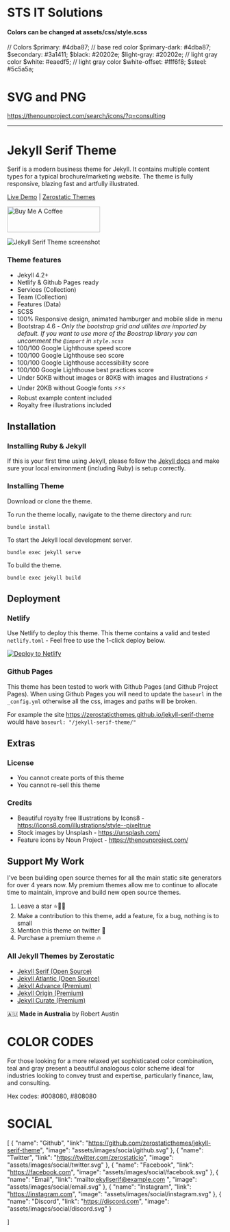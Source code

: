 # STS IT Solutions


#### Colors can be changed at assets/css/style.scss
// Colors
$primary: #4dba87; // base red color 
$primary-dark: #4dba87;
$secondary: #3a1411;
$black: #20202e;
$light-gray: #20202e; // light gray color
$white: #eaedf5; // light gray color
$white-offset: #fff6f8;
$steel: #5c5a5a;


# SVG and PNG 
https://thenounproject.com/search/icons/?q=consulting

---
# Jekyll Serif Theme

Serif is a modern business theme for Jekyll. It contains multiple content types for a typical brochure/marketing website. The theme is fully responsive, blazing fast and artfully illustrated.

[Live Demo](https://jekyll-serif.netlify.app/) |
[Zerostatic Themes](https://www.zerostatic.io)

<a href="https://www.buymeacoffee.com/zerostatic" target="_blank"><img src="https://cdn.buymeacoffee.com/buttons/v2/default-yellow.png" alt="Buy Me A Coffee" style="height: 60px !important;width: 217px !important;" ></a>

![Jekyll Serif Theme screenshot](https://www.zerostatic.io/theme/jekyll-serif/jekyll-serif-screenshot.png)

### Theme features

- Jekyll 4.2+
- Netlify & Github Pages ready
- Services (Collection)
- Team (Collection)
- Features (Data)
- SCSS
- 100% Responsive design, animated hamburger and mobile slide in menu
- Bootstrap 4.6 - _Only the bootstrap grid and utilites are imported by default. If you want to use more of the Boostrap library you can uncomment the `@import` in `style.scss`_
- 100/100 Google Lighthouse speed score
- 100/100 Google Lighthouse seo score
- 100/100 Google Lighthouse accessibility score
- 100/100 Google Lighthouse best practices score
- Under 50KB without images or 80KB with images and illustrations ⚡
- Under 20KB without Google fonts ⚡⚡⚡
- Robust example content included
- Royalty free illustrations included

## Installation

### Installing Ruby & Jekyll

If this is your first time using Jekyll, please follow the [Jekyll docs](https://jekyllrb.com/docs/installation/) and make sure your local environment (including Ruby) is setup correctly.

### Installing Theme

Download or clone the theme.

To run the theme locally, navigate to the theme directory and run:

```
bundle install
```

To start the Jekyll local development server.

```
bundle exec jekyll serve
```

To build the theme.

```
bundle exec jekyll build
```

## Deployment

### Netlify

Use Netlify to deploy this theme. This theme contains a valid and tested `netlify.toml` - Feel free to use the 1-click deploy below.

[![Deploy to Netlify](https://www.netlify.com/img/deploy/button.svg)](https://app.netlify.com/start/deploy?repository=https://github.com/zerostaticthemes/jekyll-serif-theme)

### Github Pages

This theme has been tested to work with Github Pages (and Github Project Pages). When using Github Pages you will need to update the `baseurl` in the `_config.yml` otherwise all the css, images and paths will be broken.

For example the site https://zerostaticthemes.github.io/jekyll-serif-theme would have `baseurl: "/jekyll-serif-theme/"`

## Extras

### License

- You cannot create ports of this theme
- You cannot re-sell this theme

### Credits

- Beautiful royalty free Illustrations by Icons8 - https://icons8.com/illustrations/style--pixeltrue
- Stock images by Unsplash - https://unsplash.com/
- Feature icons by Noun Project - https://thenounproject.com/

## Support My Work

I've been building open source themes for all the main static site generators for over 4 years now. My premium themes allow me to continue to allocate time to maintain, improve and build new open source themes.

1. Leave a star ⭐🙏🏻
2. Make a contribution to this theme, add a feature, fix a bug, nothing is to small 
2. Mention this theme on twitter [](https://twitter.com/zerostaticio) 📢
3. Purchase a premium theme 🔥

### All Jekyll Themes by Zerostatic

- [Jekyll Serif (Open Source)](https://www.zerostatic.io/theme/jekyll-serif/)
- [Jekyll Atlantic (Open Source)](https://www.zerostatic.io/theme/jekyll-atlantic/)
- [Jekyll Advance (Premium)](https://www.zerostatic.io/theme/jekyll-advance/)
- [Jekyll Origin (Premium)](https://www.zerostatic.io/theme/jekyll-origin/)
- [Jekyll Curate (Premium)](https://www.zerostatic.io/theme/jekyll-curate/)

🇦🇺 **Made in Australia** by Robert Austin



# COLOR CODES 
For those looking for a more relaxed yet sophisticated color combination, teal and gray present a beautiful analogous color scheme ideal for industries looking to convey trust and expertise, particularly finance, law, and consulting. 

Hex codes: #008080, #808080

# SOCIAL 

[
  {
    "name": "Github",
    "link": "https://github.com/zerostaticthemes/jekyll-serif-theme",
    "image": "assets/images/social/github.svg"
  },
  {
    "name": "Twitter",
    "link": "https://twitter.com/zerostaticio",
    "image": "assets/images/social/twitter.svg"
  },
  {
      "name": "Facebook",
      "link": "https://facebook.com",
      "image": "assets/images/social/facebook.svg"
  },
  {
      "name": "Email",
      "link": "mailto:ekyllserif@example.com ",
      "image": "assets/images/social/email.svg"
  },
  {
      "name": "Instagram",
      "link": "https://instagram.com",
      "image": "assets/images/social/instagram.svg"
  },
  {
      "name": "Discord",
      "link": "https://discord.com",
      "image": "assets/images/social/discord.svg"
  }

]
